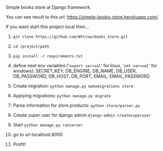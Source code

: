 Simple books store at Django framework.

You can see result to this url: https://simple-books-store.herokuapp.com/

If you want start this project local then...

1) `git clone https://github.com/WtCrow/books_store.git`

2) `cd /project/path`

3) `pip install -r requirements.txt`

4) define next env variables ('`export var=val`' for linux, '`set var=val`' for windows):
SECRET_KEY, DB_ENGINE, DB_NAME, DB_USER, DB_PASSWORD, DB_HOST, DB_PORT, EMAIL, EMAIL_PASSWORD

5) Create migration: `python manage.py makemigrations store`

6) Applying migrations: `python manage.py migrate`

7) Parse information for store products: `python store/parser.py`

8) Create super user for django admin `django-admin createsuperuser`

9) Start `python manage.py runserver`

10) go to url localhost:8000

11) Profit!
